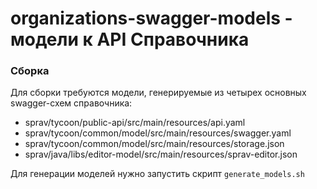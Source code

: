 # organizations-swagger-models - модели к API Справочника

### Сборка
Для сборки требуются модели, генерируемые из четырех основных swagger-схем справочника:
- sprav/tycoon/public-api/src/main/resources/api.yaml
- sprav/tycoon/common/model/src/main/resources/swagger.yaml
- sprav/tycoon/common/model/src/main/resources/storage.json
- sprav/java/libs/editor-model/src/main/resources/sprav-editor.json

Для генерации моделей нужно запустить скрипт ```generate_models.sh```
